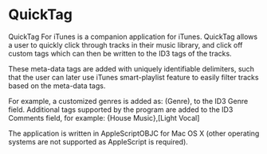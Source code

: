 QuickTag
========

QuickTag For iTunes is a companion application for iTunes. QuickTag allows a user to quickly click through tracks in 
their music library, and click off custom tags which can then be written to the ID3 tags of the tracks.

These meta-data tags are added with uniquely identifiable delimiters, such that the user can later use iTunes
smart-playlist feature to easily filter tracks based on the meta-data tags.

For example, a customized genres is added as: (Genre), to the ID3 Genre field.
Additional tags supported by the program are added to the ID3 Comments field, for example: {House Music},[Light Vocal]

The application is written in AppleScriptOBJC for Mac OS X (other operating systems are not supported as 
AppleScript is required).



